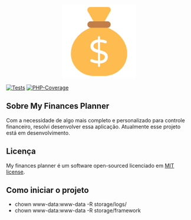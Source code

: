 <p align="center"><a href="https://laravel.com" target="_blank"><img src="./public/favicon.png" width="200" alt="Laravel Logo"></a></p>


[![Tests](https://github.com/Jhon-Henkel/my-finances-planner/actions/workflows/back-end-tests.yml/badge.svg)](https://github.com/Jhon-Henkel/my-finances-planner/actions/workflows/back-end-tests.yml)
[![PHP-Coverage](https://codecov.io/gh/Jhon-Henkel/my-finances-planner/branch/main/graph/badge.svg?token=ZWK28PWTZF)](https://codecov.io/gh/Jhon-Henkel/my-finances-planner)
## Sobre My Finances Planner

Com a necessidade de algo mais completo e personalizado para controle financeiro, resolvi desenvolver essa aplicação. Atualmente esse projeto está em desenvolvimento.

## Licença

My finances planner é um software open-sourced licenciado em [MIT license](https://opensource.org/licenses/MIT).

## Como iniciar o projeto
- chown www-data:www-data -R storage/logs/
- chown www-data:www-data -R storage/framework